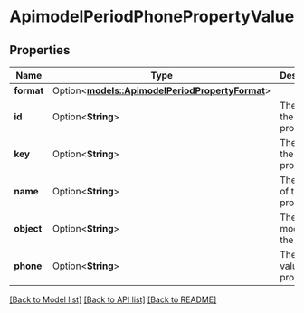 # ApimodelPeriodPhonePropertyValue

## Properties

Name | Type | Description | Notes
------------ | ------------- | ------------- | -------------
**format** | Option<[**models::ApimodelPeriodPropertyFormat**](apimodel.PropertyFormat.md)> |  | [optional]
**id** | Option<**String**> | The id of the property | [optional]
**key** | Option<**String**> | The key of the property | [optional]
**name** | Option<**String**> | The name of the property | [optional]
**object** | Option<**String**> | The data model of the object | [optional]
**phone** | Option<**String**> | The phone value of the property | [optional]

[[Back to Model list]](../README.md#documentation-for-models) [[Back to API list]](../README.md#documentation-for-api-endpoints) [[Back to README]](../README.md)


